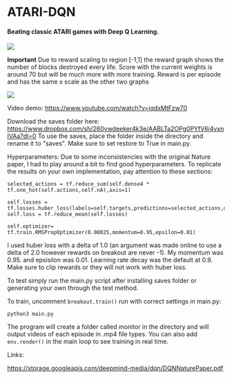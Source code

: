 # ATARI-DQN
#### Beating classic ATARI games with Deep Q Learning.

![]([Imgur](https://imgur.com/EsS3j7H))

**Important** Due to reward scaling to region [-1,1] the reward graph shows the number of blocks destroyed every life. Score with the current weights is around 70 but will be much more with more training. Reward is per episode and has the same x scale as the other two graphs

![](https://i.imgur.com/crYtWLq.png)

Video demo: https://www.youtube.com/watch?v=iqdxMtFzw70

Download the saves folder here: https://www.dropbox.com/sh/260ywdeeker4k3e/AABLTa2OPg0PYfV6i4vxnIVAa?dl=0
To use the saves, place the folder inside the directory and rename it to "saves". Make sure to set restore to True in main.py.

Hyperparameters:
Due to some inconsistencies with the original Nature paper, I had to play around a bit to find good hyperparameters. To replicate the results on your own implementation, pay attention to these sections:

```
selected_actions = tf.reduce_sum(self.dense4 * tf.one_hot(self.actions,self.nA),axis=1)

self.losses = tf.losses.huber_loss(labels=self.targets,predictions=selected_actions,delta=1.0)
self.loss = tf.reduce_mean(self.losses)

self.optimizer= tf.train.RMSPropOptimizer(0.00025,momentum=0.95,epsilon=0.01)
```
I used huber loss with a delta of 1.0 (an argument was made online to use a delta of 2.0 however rewards on breakout are never -1). My momentum was 0.95. and epsisilon was 0.01. Learning rate decay was the default at 0.9. Make sure to clip rewards or they will not work with huber loss. 

To test simply run the main.py script after installing saves folder or generating your own through the test method.

To train, uncomment ```breakout.train()``` run with correct settings in main.py:

```
python3 main.py
```
The program will create a folder called monitor in the directory and will output videos of each episode in .mp4 file types. You can also add ```env.render()``` in the main loop to see training in real time. 

Links:

https://storage.googleapis.com/deepmind-media/dqn/DQNNaturePaper.pdf

